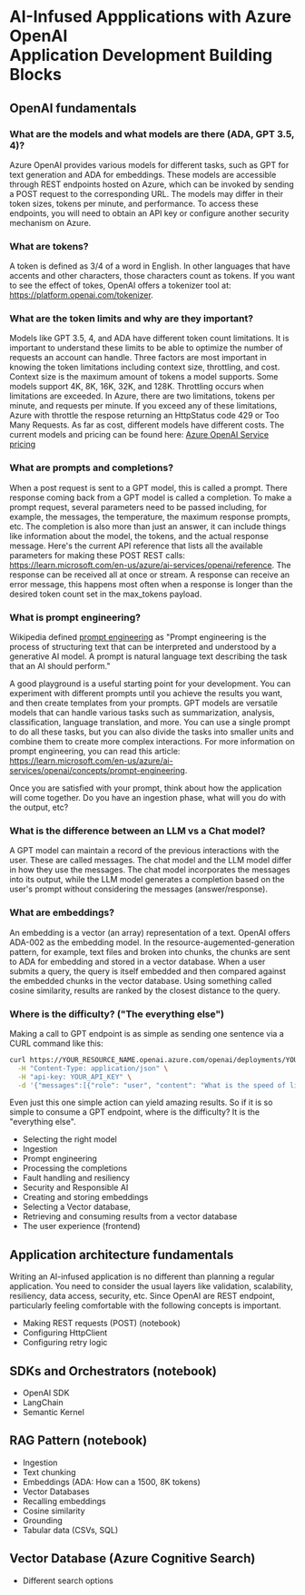 # AI-Infused Appplications with Azure OpenAI<br/>Application Development Building Blocks


## OpenAI fundamentals

### What are the models and what models are there (ADA, GPT 3.5, 4)?

Azure OpenAI provides various models for different tasks, such as GPT for text generation and ADA for embeddings. These models are accessible through REST endpoints hosted on Azure, which can be invoked by sending a POST request to the corresponding URL. The models may differ in their token sizes, tokens per minute, and performance. To access these endpoints, you will need to obtain an API key or configure another security mechanism on Azure.

### What are tokens?

A token is defined as 3/4 of a word in English. In other languages that have accents and other characters, those characters count as tokens. If you want to see the effect of tokes, OpenAI offers a tokenizer tool at: https://platform.openai.com/tokenizer.

### What are the token limits and why are they important?

Models like GPT 3.5, 4, and ADA have different token count limitations. It is important to understand these limits to be able to optimize the number of requests an account can handle. Three factors are most important in knowing the token limitations including context size, throttling, and cost. Context size is the maximum amount of tokens a model supports. Some models support 4K, 8K, 16K, 32K, and 128K. Throttling occurs when limitations are exceeded. In Azure, there are two limitations, tokens per minute, and requests per minute. If you exceed any of these limitations, Azure with throttle the respose returning an HttpStatus code 429 or Too Many Requests. As far as cost, different models have different costs. The current models and pricing can be found here: [Azure OpenAI Service pricing](https://azure.microsoft.com/en-us/pricing/details/cognitive-services/openai-service/)

### What are prompts and completions?

When a post request is sent to a GPT model, this is called a prompt. There response coming back from a GPT model is called a completion. To make a prompt request, several parameters need to be passed including, for example, the messages, the temperature, the maximum response prompts, etc. The completion is also more than just an answer, it can include things like information about the model, the tokens, and the actual response message. Here's the current API reference that lists all the available parameters for making these POST REST calls: https://learn.microsoft.com/en-us/azure/ai-services/openai/reference. The response can be received all at once or stream. A response can receive an error message, this happens most often when a response is longer than the desired token count set in the max_tokens payload.

### What is prompt engineering?

Wikipedia defined [prompt engineering](https://en.wikipedia.org/wiki/Prompt_engineering) as "Prompt engineering is the process of structuring text that can be interpreted and understood by a generative AI model. A prompt is natural language text describing the task that an AI should perform."

A good playground is a useful starting point for your development. You can experiment with different prompts until you achieve the results you want, and then create templates from your prompts. GPT models are versatile models that can handle various tasks such as summarization, analysis, classification, language translation, and more. You can use a single prompt to do all these tasks, but you can also divide the tasks into smaller units and combine them to create more complex interactions. For more information on prompt engineering, you can read this article: https://learn.microsoft.com/en-us/azure/ai-services/openai/concepts/prompt-engineering.

Once you are satisfied with your prompt, think about how the application will come together. Do you have an ingestion phase, what will you do with the output, etc?

### What is the difference between an LLM vs a Chat model?

A GPT model can maintain a record of the previous interactions with the user. These are called messages. The chat model and the LLM model differ in how they use the messages. The chat model incorporates the messages into its output, while the LLM model generates a completion based on the user's prompt without considering the messages (answer/response).

### What are embeddings?

An embedding is a vector (an array) representation of a text. OpenAI offers ADA-002 as the embedding model. In the resource-augemented-generation pattern, for example, text files and broken into chunks, the chunks are sent to ADA for embedding and stored in a vector database. When a user submits a query, the query is itself embedded and then compared against the embedded chunks in the vector database. Using something called cosine similarity, results are ranked by the closest distance to the query.

### Where is the difficulty? ("The everything else")

Making a call to GPT endpoint is as simple as sending one sentence via a CURL command like this: 

```bash
curl https://YOUR_RESOURCE_NAME.openai.azure.com/openai/deployments/YOUR_DEPLOYMENT_NAME/chat/completions?api-version=2023-05-15 \
  -H "Content-Type: application/json" \
  -H "api-key: YOUR_API_KEY" \
  -d '{"messages":[{"role": "user", "content": "What is the speed of light?"}]}'
```

Even just this one simple action can yield amazing results. So if it is so simple to consume a GPT endpoint, where is the difficulty? It is the "everything else".

- Selecting the right model
- Ingestion
- Prompt engineering
- Processing the completions
- Fault handling and resiliency
- Security and Responsible AI
- Creating and storing embeddings
- Selecting a Vector database, 
- Retrieving and consuming results from a vector database
- The user experience (frontend)

## Application architecture fundamentals

Writing an AI-infused application is no different than planning a regular application. You need to consider the usual layers like validation, scalability, resiliency, data access, security, etc. Since OpenAI are REST endpoint, particularly feeling comfortable with the following concepts is important.

-	Making REST requests (POST) (notebook)
-	Configuring HttpClient
-	Configuring retry logic

## SDKs and Orchestrators (notebook)

-	OpenAI SDK
-	LangChain
- Semantic Kernel

## RAG Pattern (notebook)

- Ingestion
- Text chunking
- Embeddings (ADA: How can a 1500, 8K tokens)
- Vector Databases
- Recalling embeddings
- Cosine similarity
- Grounding
- Tabular data (CSVs, SQL)

## Vector Database (Azure Cognitive Search)

- Different search options
